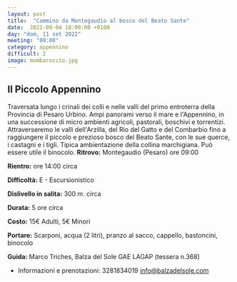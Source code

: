 ```yaml
---
layout: post
title:  "Cammino da Montegaudio al bosco del Beato Sante"
date:  2022-09-04 18:00:00 +0100
day: "dom, 11 set 2022"
meeting: "09:00"
category: appennino 
difficult: 2
image: mombaroccio.jpg
---
```


## Il Piccolo Appennino

Traversata lungo i crinali dei colli e nelle valli del primo entroterra della Provincia di Pesaro Urbino. Ampi panorami verso il mare e l'Appennino, in una successione di micro ambienti agricoli, pastorali, boschivi e torrentizi. Attraverseremo le valli dell'Arzilla, del Rio del Gatto e del Combarbio fino a raggiungere il piccolo e prezioso bosco del Beato Sante, con le sue querce, i castagni e i tigli.
Tipica ambientazione della collina marchigiana. Può essere utile il binocolo.
**Ritrovo:** Montegaudio (Pesaro) ore 09:00

**Rientro:** ore 14:00 circa 

**Difficoltà:** E - Escursionistico

**Dislivello in salita:**  300 m. circa

**Durata:** 5 ore circa

**Costo:** 15€ Adulti, 5€ Minori

**Portare:** Scarponi, acqua (2 litri), pranzo al sacco, cappello, bastoncini, binocolo 

**Guida:** Marco Triches, Balza del Sole GAE LAGAP (tessera n.368)
* Informazioni e prenotazioni: 3281834019 info@balzadelsole.com
